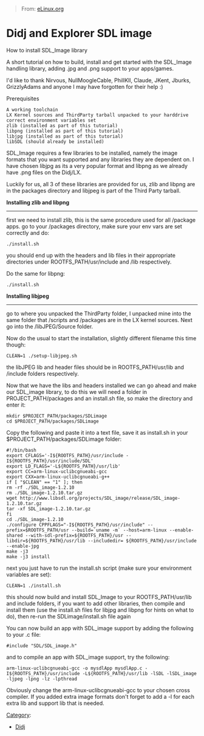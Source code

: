 > From: [eLinux.org](http://eLinux.org/Didj_and_Explorer_SDL_image "http://eLinux.org/Didj_and_Explorer_SDL_image")


# Didj and Explorer SDL image



How to install SDL\_Image library

A short tutorial on how to build, install and get started with the
SDL\_Image handling library, adding .jpg and .png support to your
apps/games.

I'd like to thank Nirvous, NullMoogleCable, PhillKll, Claude, JKent,
Jburks, GrizzlyAdams and anyone I may have forgotten for their help :)

Prerequisites

    A working toolchain
    LX Kernel sources and ThirdParty tarball unpacked to your harddrive
    correct environment variables set
    zlib (installed as part of this tutorial)
    libpng (installed as part of this tutorial)
    libjpg (installed as part of this tutorial)
    libSDL (should already be installed)



SDL\_Image requires a few libraries to be installed, namely the image
formats that you want supported and any libraries they are dependent on.
I have chosen libjpg as its a very popular format and libpng as we
already have .png files on the Didj/LX.

Luckily for us, all 3 of these libraries are provided for us, zlib and
libpng are in the packages directory and libjpeg is part of the Third
Party tarball.

**Installing zlib and libpng**

* * * * *

first we need to install zlib, this is the same procedure used for all
/package apps. go to your /packages directory, make sure your env vars
are set correctly and do:

    ./install.sh

you should end up with the headers and lib files in their appropriate
directories under ROOTFS\_PATH/usr/include and /lib respectively.

Do the same for libpng:

    ./install.sh



**Installing libjpeg**

* * * * *

go to where you unpacked the ThirdParty folder, I unpacked mine into the
same folder that /scripts and /packages are in the LX kernel sources.
Next go into the /libJPEG/Source folder.

Now do the usual to start the installation, slightly different filename
this time though:

    CLEAN=1 ./setup-libjpeg.sh

the libJPEG lib and header files should be in ROOTFS\_PATH/usr/lib and
/include folders respectively.


 Now that we have the libs and headers installed we can go ahead and
make our SDL\_image library, to do this we will need a folder in
PROJECT\_PATH/packages and an install.sh file, so make the directory and
enter it:

    mkdir $PROJECT_PATH/packages/SDLimage
    cd $PROJECT_PATH/packages/SDLimage


 Copy the following and paste it into a text file, save it as install.sh
in your \$PROJECT\_PATH/packages/SDLimage folder:

    #!/bin/bash
    export CFLAGS='-I${ROOTFS_PATH}/usr/include -I${ROOTFS_PATH}/usr/include/SDL'
    export LD_FLAGS='-L${ROOTFS_PATH}/usr/lib'
    export CC=arm-linux-uclibcgnueabi-gcc
    export CXX=arm-linux-uclibcgnueabi-g++
    if [ "$CLEAN" == "1" ]; then
    rm -rf ./SDL_image-1.2.10
    rm ./SDL_image-1.2.10.tar.gz
    wget http://www.libsdl.org/projects/SDL_image/release/SDL_image-1.2.10.tar.gz
    tar -xf SDL_image-1.2.10.tar.gz
    fi
    cd ./SDL_image-1.2.10
    ./configure CPPFLAGS="-I${ROOTFS_PATH}/usr/include" --prefix=$ROOTFS_PATH/usr --build=`uname -m` --host=arm-linux --enable-shared --with-sdl-prefix=${ROOTFS_PATH}/usr --libdir=${ROOTFS_PATH}/usr/lib --includedir= ${ROOTFS_PATH}/usr/include --enable-jpg
    make -j3
    make -j3 install

next you just have to run the install.sh script (make sure your
environment variables are set):

    CLEAN=1 ./install.sh

this should now build and install SDL\_Image to your
ROOTFS\_PATH/usr/lib and include folders, if you want to add other
libraries, then compile and install them (use the install.sh files for
libjpg and libpng for hints on what to do), then re-run the
SDLimage/install.sh file again


 You can now build an app with SDL\_image support by adding the
following to your .c file:

    #include "SDL/SDL_image.h"

and to compile an app with SDL\_image support, try the following:

    arm-linux-uclibcgnueabi-gcc -o mysdlApp mysdlApp.c -I${ROOTFS_PATH}/usr/include -L${ROOTFS_PATH}/usr/lib -lSDL -lSDL_image -ljpeg -lpng -lz -lpthread

Obviously change the arm-linux-uclibcgnueabi-gcc to your chosen cross
compiler. If you added extra image formats don't forget to add a -l for
each extra lib and support lib that is needed.


[Category](http://eLinux.org/Special:Categories "Special:Categories"):

-   [Didj](http://eLinux.org/Category:Didj "Category:Didj")

